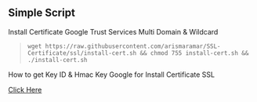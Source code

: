 ## Simple Script
Install Certificate Google Trust Services Multi Domain &amp; Wildcard


> `wget https://raw.githubusercontent.com/arismaramar/SSL-Certificate/ssl/install-cert.sh && chmod 755 install-cert.sh && ./install-cert.sh`

How to get Key ID & Hmac Key Google for Install Certificate SSL

[Click Here](https://cloud.google.com/certificate-manager/docs/public-ca-tutorial)
